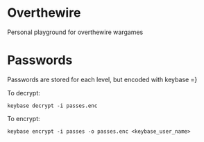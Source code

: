 # Overthewire
Personal playground for overthewire wargames

# Passwords
Passwords are stored for each level, but encoded with keybase =}

To decrypt:
```
keybase decrypt -i passes.enc
```

To encrypt:
```
keybase encrypt -i passes -o passes.enc <keybase_user_name>
```
